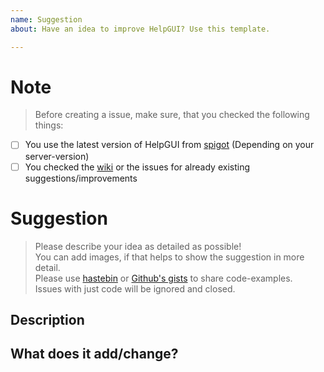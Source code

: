 ```yaml
---
name: Suggestion
about: Have an idea to improve HelpGUI? Use this template.

---
```


[spigot]: https://www.spigotmc.org/resources/helpgui.33245/
[wiki]: https://github.com/Andre601/HelpGUI/wiki
[hastebin]: https://hastebin.com
[gist]: https://gist.github.com

# Note
> Before creating a issue, make sure, that you checked the following things:

- [ ] You use the latest version of HelpGUI from [spigot] (Depending on your server-version)
- [ ] You checked the [wiki] or the issues for already existing suggestions/improvements

# Suggestion
> Please describe your idea as detailed as possible!  
> You can add images, if that helps to show the suggestion in more detail.  
> Please use [hastebin] or [Github's gists][gist] to share code-examples.  
> Issues with just code will be ignored and closed.

## Description

## What does it add/change?
